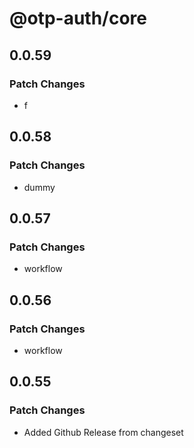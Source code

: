# @otp-auth/core

## 0.0.59

### Patch Changes

- f

## 0.0.58

### Patch Changes

- dummy

## 0.0.57

### Patch Changes

- workflow

## 0.0.56

### Patch Changes

- workflow

## 0.0.55

### Patch Changes

- Added Github Release from changeset
